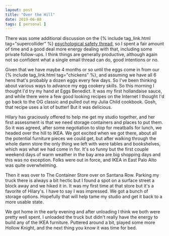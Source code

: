 ```yaml
---
layout: post
title: "Over the Hill"
date: 2019-06-08
tags: [ personal ]
---
```


There was some additional discussion on the {% include tag_link.html tag="supercollider" %}
[psychological safety thread](https://www.listarc.bham.ac.uk/lists/sc-dev/msg59171.html),
so I spent a fair amount of time and a good deal more energy dealing with that, including some private follow-ups. I
think things are generally productive, although again not so confident what a single email thread can do,
good intentions or no.

Given that we have maybe 4 months or so until the eggs come in from our {% include tag_link.html tag="chickens" %}, and
assuming we have all 6 hens that's probably a dozen eggs every few days. So I've been thinking about various ways to
advance my egg cookery skills. So this morning I thought I'd try my hand at Eggs Benedict. It was my first hollandaise
sauce, and while there were a few good looking recipes on the Internet I thought I'd go back to the OG classic and
pulled out my Julia Child cookbook. Gosh, that recipe uses a lot of butter! But it was delicious.

Hilary has graciously offered to help me get my studio together, and her first assessment is that we need storage
containers and places to put them. So it was agreed, after some negotiation to stop for meatballs for lunch, we headed
over the hill to IKEA. We got excited when we got there, about all the potential furniture pieces we could get, but
after walking through the whole damn store the only thing we left with were tables and bookshelves, which was what we
had come in for. It's so funny but the first couple weekend days of warm weather in the bay area are big shopping days
and this was no exception. Folks were out in force, and IKEA in East Palo Alto was quite overwhelming.

Then it was over to The Container Store over on Santana Row. Parking my truck there is always a bit hectic but I found a
spot on a surface street a block away and we hiked it in. It was my first time at that store but it's a favorite of
Hilary's. I have to say I was impressed. We got a bunch of storage options. Hopefully that will help tame my studio and
get it back to a more usable state.

We got home in the early evening and after unloading I think we both were pretty well spent. I unloaded the truck but
didn't really have the energy to build any of the IKEA furniture. Puttered around a bit, played some more Hollow
Knight, and the next thing you know it was time for bed.

